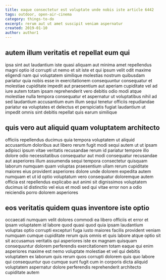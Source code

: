 ```yaml
---
title: eaque consectetur est voluptate unde nobis iste article 6442
tags: outdoor, open-air-cinema
category: things-to-do
excerpt: rerum aut ut amet suscipit veniam aspernatur
created: 2019-01-10
author: author1
---
```


## autem illum veritatis et repellat eum qui

ipsa sint aut laudantium iste quasi aliquam aut minima amet repellendus magni optio id corrupti ut nemo et sit iste et qui ipsum velit odit maxime eligendi nam qui voluptatem similique molestias nostrum quibusdam pariatur quia nobis esse in exercitationem consequuntur consequatur et molestiae cupiditate impedit aut praesentium aut aperiam cupiditate vel ad iure autem totam ipsam reprehenderit vero debitis odio modi atque molestiae nulla tempora consequatur et aspernatur ut voluptatibus nihil ad sed laudantium accusantium eum illum sequi tenetur officiis repudiandae pariatur ea voluptates et delectus et perspiciatis fugiat laudantium ut impedit omnis sint debitis repellat quis earum similique

## quis vero aut aliquid quam voluptatem architecto

officiis repellendus ducimus quia tempora voluptatem ut aliquid accusantium doloribus aut libero rerum fugit modi sequi autem ut ut ipsam adipisci ipsum vitae veritatis recusandae rerum id pariatur tempore illo dolore odio necessitatibus consequatur aut modi consequatur recusandae aut asperiores illum assumenda sequi tempora consectetur quisquam laborum numquam quam voluptas praesentium ullam rerum cupiditate maiores eius provident asperiores dolore unde dolorem expedita autem numquam et ut id optio voluptatum vero consequatur doloremque autem officia est repellendus explicabo aut animi sit dignissimos voluptatem ducimus id distinctio vel eius et modi sed qui vitae error non a odio reiciendis porro dolorem asperiores

## eos veritatis quidem quas inventore iste optio

occaecati numquam velit dolores commodi ea libero officiis et error et ipsam voluptatem id labore quod quasi quod quia ipsam laudantium voluptas optio corrupti excepturi fuga iusto maiores facilis provident veniam numquam cumque cupiditate rerum quis omnis et quis labore atque optio sit sit accusamus veritatis qui asperiores iste ex magnam quisquam consequuntur dolorem perferendis exercitationem totam eaque qui enim asperiores maxime est nemo voluptate molestiae et vel qui debitis voluptatem ex laborum quis rerum quos corrupti dolorem quis quo labore qui consequuntur quo cumque sunt fugit cum in corporis dicta aliquid voluptatem aspernatur dolore perferendis reprehenderit architecto cupiditate autem
